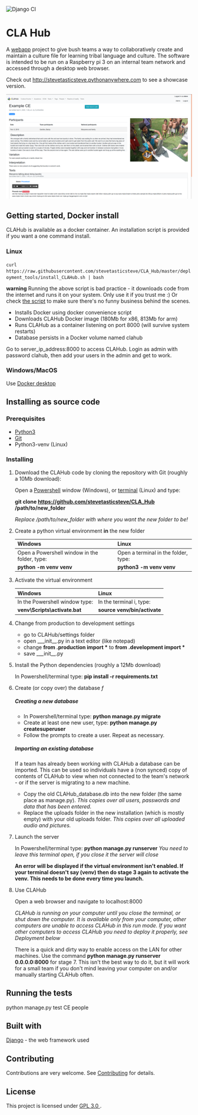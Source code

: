 ![Django CI](https://github.com/stevetasticsteve/CLA_Hub/workflows/Django%20CI/badge.svg)
# CLA Hub
A [webapp](https://en.wikipedia.org/wiki/Web_application) project to give bush teams a way to collaboratively create 
and maintain a culture file for learning tribal language and culture.
The software is intended to be run on a Raspberry pi 3 on an internal team network and accessed through a desktop web 
browser.

Check out http://stevetasticsteve.pythonanywhere.com to see a showcase version.

![Screenshot](https://raw.githubusercontent.com/stevetasticsteve/CLA_Hub/master/CLAHub/assets/example_data/CLAHub_screenshot.png)

## Getting started, Docker install
CLAHub is available as a docker container. An installation script is provided if you want a one command install.
### Linux
```curl https://raw.githubusercontent.com/stevetasticsteve/CLA_Hub/master/deployment_tools/install_CLAHub.sh | bash```
 
**warning** Running the above script is bad practice - it downloads code from the internet and runs it on
your system. Only use it if you trust me :) Or check [the script](https://raw.githubusercontent.com/stevetasticsteve/CLA_Hub/master/deployment_tools/install_CLAHub.sh)
to make sure there's no funny business behind the scenes.

- Installs Docker using docker convenience script
- Downloads CLAHub Docker image (180Mb for x86, 813Mb for arm)
- Runs CLAHub as a container listening on port 8000 (will survive system restarts)
- Database persists in a Docker volume named clahub

Go to server_ip_address:8000 to access CLAHub. Login as admin with password clahub, then add
your users in the admin and get to work.

### Windows/MacOS
Use [Docker desktop](https://www.docker.com/products/docker-desktop)

## Installing as source code
### Prerequisites
- [Python3](https://www.python.org/downloads/)
- [Git](https://git-scm.com/downloads)
- Python3-venv (Linux)

### Installing
1. Download the CLAHub code by cloning the repository with Git (roughly a 10Mb download):

    Open a [Powershell](https://www.tenforums.com/tutorials/25581-open-windows-powershell-windows-10-a.html) window 
    (Windows), or [terminal](https://www.howtogeek.com/140679/beginner-geek-how-to-start-using-the-linux-terminal/) 
    (Linux) and type:
    
    **git clone https://github.com/stevetasticsteve/CLA_Hub /path/to/new_folder**
    
    *Replace /path/to/new_folder with where you want the new folder to be!*

2. Create a python virtual environment **in** the new folder

    Windows | Linux
    ------- | -----
    Open a Powershell window in the folder, type: | Open a terminal in the folder, type: 
    **python -m venv venv** | **python3 -m venv venv**


3. Activate the virtual environment

    Windows | Linux
    ------- | -----
    In the Powershell window type: | In the terminal i, type: 
    **venv\Scripts\activate.bat** | **source venv/bin/activate**
    
4. Change from production to development settings
    - go to CLAHub/settings folder
    - open \_\__init\_\_.py in a text editor (like notepad)
    - change __from .production import *__ to __from .development import *__
    - save \_\__init\_\_.py
    
5. Install the Python dependencies (roughly a 12Mb download)

    In Powershell/terminal type: **pip install -r requirements.txt**
    
6. Create (or copy over) the database *f*

    ##### Creating a new database
    - In Powershell/terminal type: **python manage.py migrate**
    - Create at least one new user, type: **python manage.py createsuperuser**
     - Follow the prompts to create a user. Repeat as necessary. 
    ##### Importing an existing database
    If a team has already been working with CLAHub a database can be imported. This can be used so individuals have a 
    (non synced) copy of contents of CLAHub to view when not connected to the team's network - or if the server is
    migrating to a new machine.
    - Copy the old CLAHub_database.db into the new folder (the same place as manage.py). *This copies over all users,
    passwords and data that has been entered.*
    - Replace the uploads folder in the new installation (which is mostly empty) with your old uploads folder. *This 
    copies over all uploaded audio and pictures.*
    
7. Launch the server

    In Powershell/terminal type: **python manage.py runserver**
    *You need to leave this terminal open, if you close it the server will close*
    
    **An error will be displayed if the virtual environment isn't enabled. If your terminal doesn't say (venv) then do
    stage 3 again to activate the venv. This needs to be done every time you launch.** 
    
8. Use CLAHub

    Open a web browser and navigate to localhost:8000
    
    *CLAHub is running on your computer until you close the terminal, or shut down the computer. It is available only 
    from your computer, other computers are unable to access CLAHub in this run mode. If you want other computers to 
    access CLAHub you need to deploy it properly, see Deployment below*
    
    There is a quick and dirty way to enable access on the LAN for other machines. Use the command 
    **python manage.py runserver 0.0.0.0:8000** for stage 7. This isn't the best way to do it, but it will work for a 
    small team if you don't mind leaving your computer on and/or manually starting CLAHub often.
    

## Running the tests
python manage.py test CE people
  
 ## Built with
 [Django](https://www.djangoproject.com/) - the web framework used
 
 ## Contributing
 Contributions are very welcome. See [Contributing](CONTRIBUTING.md) for details.
 
 ## License
 This project is licensed under [GPL 3.0 ](https://github.com/stevetasticsteve/CLA_Hub/blob/master/LICENSE.md).
 
